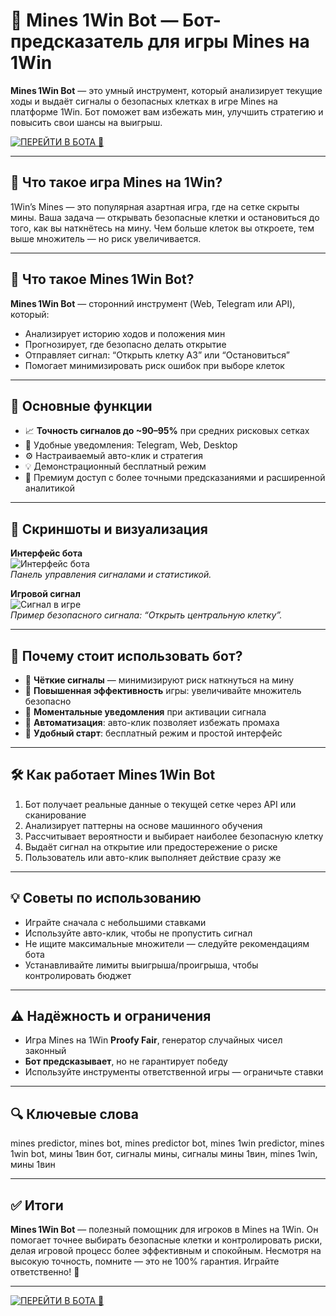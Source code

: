 # 🎯 Mines 1Win Bot — Бот-предсказатель для игры Mines на 1Win

**Mines 1Win Bot** — это умный инструмент, который анализирует текущие ходы и выдаёт сигналы о безопасных клетках в игре Mines на платформе 1Win. Бот поможет вам избежать мин, улучшить стратегию и повысить свои шансы на выигрыш.

[![ПЕРЕЙТИ В БОТА 🚀](https://img.shields.io/badge/ПЕРЕЙТИ_В_БОТА-007BFF?style=for-the-badge&logo=rocket)](https://t.me/minesfor1winbot)

---

## 🧩 Что такое игра Mines на 1Win?

1Win’s Mines — это популярная азартная игра, где на сетке скрыты мины. Ваша задача — открывать безопасные клетки и остановиться до того, как вы наткнётесь на мину. Чем больше клеток вы откроете, тем выше множитель — но риск увеличивается.

---

## 🤖 Что такое Mines 1Win Bot?

**Mines 1Win Bot** — сторонний инструмент (Web, Telegram или API), который:

- Анализирует историю ходов и положения мин  
- Прогнозирует, где безопасно делать открытие  
- Отправляет сигнал: “Открыть клетку A3” или “Остановиться”  
- Помогает минимизировать риск ошибок при выборе клеток

---

## 🔧 Основные функции

- 📈 **Точность сигналов до ~90–95%** при средних рисковых сетках  
- 📱 Удобные уведомления: Telegram, Web, Desktop  
- ⚙️ Настраиваемый авто-клик и стратегия  
- 💡 Демонстрационный бесплатный режим  
- 💎 Премиум доступ с более точными предсказаниями и расширенной аналитикой

---

## 📸 Скриншоты и визуализация

**Интерфейс бота**  
![Интерфейс бота](https://i.ytimg.com/vi/Mt4hlH6ARdM/hq720.jpg?sqp=-oaymwEhCK4FEIIDSFryq4qpAxMIARUAAAAAGAElAADIQj0AgKJD&rs=AOn4CLDVzKLMs2DzfxDZWox63fJnELU8iA)  
_Панель управления сигналами и статистикой._

**Игровой сигнал**  
![Сигнал в игре](https://i.pinimg.com/736x/21/2c/78/212c78e9278e3aafef38466f89fb9282.jpg)  
_Пример безопасного сигнала: “Открыть центральную клетку”._

---

## 🎯 Почему стоит использовать бот?

- 📌 **Чёткие сигналы** — минимизируют риск наткнуться на мину  
- 🎯 **Повышенная эффективность** игры: увеличивайте множитель безопасно  
- 🔔 **Моментальные уведомления** при активации сигнала  
- 🤖 **Автоматизация**: авто-клик позволяет избежать промаха  
- 👣 **Удобный старт**: бесплатный режим и простой интерфейс

---

## 🛠 Как работает Mines 1Win Bot

1. Бот получает реальные данные о текущей сетке через API или сканирование  
2. Анализирует паттерны на основе машинного обучения  
3. Рассчитывает вероятности и выбирает наиболее безопасную клетку  
4. Выдаёт сигнал на открытие или предостережение о риске  
5. Пользователь или авто-клик выполняет действие сразу же

---

## 💡 Советы по использованию

- Играйте сначала с небольшими ставками  
- Используйте авто-клик, чтобы не пропустить сигнал  
- Не ищите максимальные множители — следуйте рекомендациям бота  
- Устанавливайте лимиты выигрыша/проигрыша, чтобы контролировать бюджет

---

## ⚠️ Надёжность и ограничения

- Игра Mines на 1Win **Proofy Fair**, генератор случайных чисел законный  
- **Бот предсказывает**, но не гарантирует победу  
- Используйте инструменты ответственной игры — ограничьте ставки

---

## 🔍 Ключевые слова
mines predictor, mines bot, mines predictor bot,
mines 1win predictor, mines 1win bot, мины 1вин бот,
сигналы мины, сигналы мины 1вин, mines 1win, мины 1вин

---

## ✅ Итоги

**Mines 1Win Bot** — полезный помощник для игроков в Mines на 1Win. Он помогает точнее выбирать безопасные клетки и контролировать риски, делая игровой процесс более эффективным и спокойным. Несмотря на высокую точность, помните — это не 100% гарантия. Играйте ответственно! 🚀

---

[![ПЕРЕЙТИ В БОТА 🚀](https://img.shields.io/badge/ПЕРЕЙТИ_В_БОТА-007BFF?style=for-the-badge&logo=rocket)](https://t.me/minesfor1winbot)
